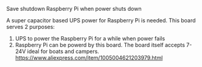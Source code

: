 Save shutdown Raspberry Pi when power shuts down

A super capacitor based UPS power for Raspberry Pi is needed.
This board serves 2 purposes:
1. UPS to power the Raspberry Pi for a while when power fails
2. Raspberry Pi can be powerd by this board. The board itself accepts 7-24V ideal for boats and campers.
https://www.aliexpress.com/item/1005004621203979.html